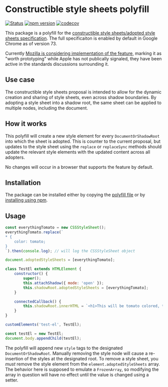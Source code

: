 # Constructible style sheets polyfill

[![Status](https://api.travis-ci.org/calebdwilliams/construct-style-sheets.svg?branch=master)](https://travis-ci.org/calebdwilliams/construct-style-sheets)
[![npm version](https://img.shields.io/npm/v/construct-style-sheets-polyfill.svg?style=flat)](https://npmjs.org/package/construct-style-sheets-polyfill "View this project on npm")
[![codecov](https://codecov.io/gh/calebdwilliams/construct-style-sheets/branch/master/graph/badge.svg)](https://codecov.io/gh/calebdwilliams/construct-style-sheets)

This package is a polyfill for the [constructible style sheets/adopted style sheets specification](https://github.com/WICG/construct-stylesheets/blob/gh-pages/explainer.md). The full specificaiton is enabled by default in Google Chrome as of version 73.

Currently [Mozilla is considering implementation of the feature](https://github.com/mozilla/standards-positions/issues/103), marking it as "worth prototyping" while Apple has not publically signaled, they have been active in the standards discussions surrounding it.

## Use case

The constructible style sheets proposal is intended to allow for the dynamic creation and sharing of style sheets, even across shadow boundaries. By adopting a style sheet into a shadow root, the same sheet can be applied to multiple nodes, including the document. 

## How it works

This polyfill will create a new style element for every `DocumentOrShadowRoot` into which the sheet is adopted. This is counter to the current proposal, but updates to the style sheet using the `replace` or `replaceSync` methods should update the relevant style elements with the updated content across all adopters.

No changes will occur in a browser that supports the feature by default.

## Installation

The package can be installed either by copying the [polyfill file](./adoptedStyleSheets.js) or by [installing using npm](https://docs.npmjs.com/getting-started/).

## Usage

```javascript
const everythingTomato = new CSSStyleSheet();
everythingTomato.replace(`
* {
    color: tomato;
}
`).then(console.log); // will log the CSSStyleSheet object

document.adoptedStyleSheets = [everythingTomato];

class TestEl extends HTMLElement {
    constructor() {
        super();
        this.attachShadow({ mode: 'open' });
        this.shadowRoot.adoptedStyleSheets = [everythingTomato];
    }

    connectedCallback() {
        this.shadowRoot.innerHTML = `<h1>This will be tomato colored, too</h1>`;
    }
}

customElements('test-el', TestEl);

const testEl = new TestEl;
document.body.appendChild(testEl);
```

The polyfill will append new `style` tags to the designated `DocumentOrShadowRoot`. Manually removing the style node will cause a re-insertion of the styles at the designated root. To remove a style sheet, you _must_ remove the style element from the `element.adoptedStyleSheets` array. The behavior here is supposed to emulate a `FrozenArray`, so modifying the array in question will have no effect until the value is changed using a setter.